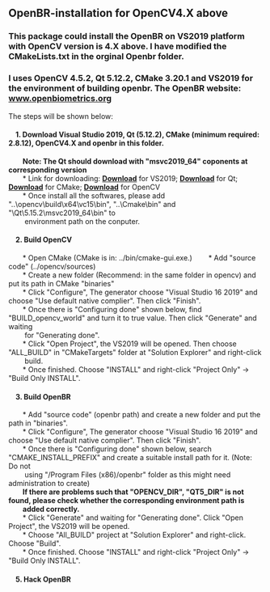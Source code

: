 ## OpenBR-installation for OpenCV4.X above
### This package could install the OpenBR on VS2019 platform with OpenCV version is 4.X above. I have modified the CMakeLists.txt in the orginal Openbr folder.
### I uses OpenCV 4.5.2, Qt 5.12.2, CMake 3.20.1 and VS2019 for the environment of building openbr. The OpenBR website: www.openbiometrics.org  
The steps will be shown below:
#### &emsp;1. Download Visual Studio 2019, Qt (5.12.2), CMake (minimum required: 2.8.12), OpenCV4.X and openbr in this folder.  
&emsp;&emsp;**Note: The Qt should download with "msvc2019_64" coponents at corresponding version**  
&emsp;&emsp;* Link for downloading: **[Download](https://visualstudio.microsoft.com/zh-hans/vs/)** for VS2019; **[Download](https://www.qt.io/download)** for Qt; **[Download](https://cmake.org/download/)** for CMake; **[Download](https://opencv.org/releases/)** for OpenCV  
&emsp;&emsp;* Once install all the softwares, please add "..\opencv\build\x64\vc15\bin", "..\Cmake\bin" and "\Qt\5.15.2\msvc2019_64\bin" to  
&emsp;&emsp;&nbsp;environment path on the conputer.
#### &emsp;2. Build OpenCV  
&emsp;&emsp;* Open CMake (CMake is in: ../bin/cmake-gui.exe.) 
&emsp;&emsp;* Add "source code" (../opencv/sources)  
&emsp;&emsp;* Create a new folder (Recommend: in the same folder in opencv) and put its path in CMake "binaries"  
&emsp;&emsp;* Click "Configure", The generator choose "Visual Studio 16 2019" and choose "Use default native complier". Then click "Finish".  
&emsp;&emsp;* Once there is "Configuring done" shown below, find "BUILD_opencv_world" and turn it to true value. Then click "Generate" and waiting  
&emsp;&emsp;&nbsp;for "Generating done".  
&emsp;&emsp;* Click "Open Project", the VS2019 will be opened. Then choose "ALL_BUILD" in "CMakeTargets" folder at "Solution Explorer" and right-click  
&emsp;&emsp;&nbsp;build.  
&emsp;&emsp;* Once finished. Choose "INSTALL" and right-click "Project Only" -> "Build Only INSTALL".  
#### &emsp;3. Build OpenBR  
&emsp;&emsp;* Add "source code" (openbr path) and create a new folder and put the path in "binaries".  
&emsp;&emsp;* Click "Configure", The generator choose "Visual Studio 16 2019" and choose "Use default native complier". Then click "Finish".  
&emsp;&emsp;* Once there is "Configuring done" shown below, search "CMAKE_INSTALL_PREFIX" and create a suitable install path for it. (Note: Do not  
&emsp;&emsp;&nbsp;using "/Program Files (x86)/openbr" folder as this might need administration to create)  
&emsp;&emsp;**If there are problems such that "OPENCV_DIR", "QT5_DIR" is not found, please check whether the corresponding environment path is  
&emsp;&emsp;added correctly.**  
&emsp;&emsp;* Click "Generate" and waiting for "Generating done". Click "Open Project", the VS2019 will be opened.   
&emsp;&emsp;* Choose "All_BUILD" project at "Solution Explorer" and right-click. Choose "Build".  
&emsp;&emsp;* Once finished. Choose "INSTALL" and right-click "Project Only" -> "Build Only INSTALL".  
#### &emsp;5. Hack OpenBR


